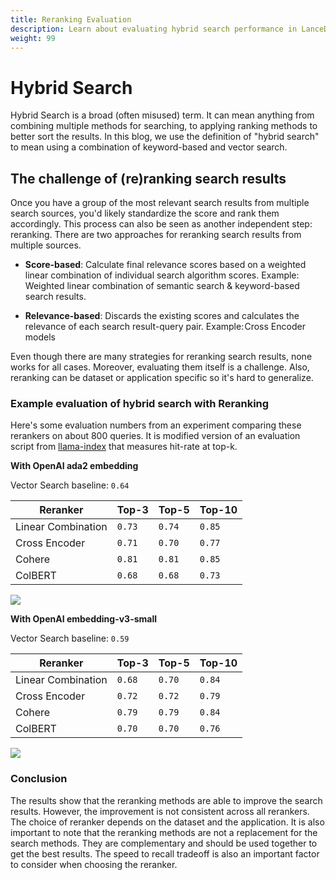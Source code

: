```yaml
---
title: Reranking Evaluation 
description: Learn about evaluating hybrid search performance in LanceDB. Includes metrics for vector search, keyword search, and reranking methods, with real-world performance comparisons.
weight: 99
---
```


# Hybrid Search

Hybrid Search is a broad (often misused) term. It can mean anything from combining multiple methods for searching, to applying ranking methods to better sort the results. In this blog, we use the definition of "hybrid search" to mean using a combination of keyword-based and vector search.

## The challenge of (re)ranking search results
Once you have a group of the most relevant search results from multiple search sources, you'd likely standardize the score and rank them accordingly. This process can also be seen as another independent step: reranking.
There are two approaches for reranking search results from multiple sources.

* <b>Score-based</b>: Calculate final relevance scores based on a weighted linear combination of individual search algorithm scores. Example: Weighted linear combination of semantic search & keyword-based search results.

* <b>Relevance-based</b>: Discards the existing scores and calculates the relevance of each search result-query pair. Example: Cross Encoder models

Even though there are many strategies for reranking search results, none works for all cases. Moreover, evaluating them itself is a challenge. Also, reranking can be dataset or application specific so it's hard to generalize.

### Example evaluation of hybrid search with Reranking

Here's some evaluation numbers from an experiment comparing these rerankers on about 800 queries. It is modified version of an evaluation script from [llama-index](https://github.com/run-llama/finetune-embedding/blob/main/evaluate.ipynb) that measures hit-rate at top-k.

<b> With OpenAI ada2 embedding </b>

Vector Search baseline: `0.64`

| Reranker | Top-3 | Top-5 | Top-10 |
| --- | --- | --- | --- |
| Linear Combination | `0.73` | `0.74` | `0.85` |
| Cross Encoder | `0.71` | `0.70` | `0.77` |
| Cohere | `0.81` | `0.81` | `0.85` |
| ColBERT | `0.68` | `0.68` | `0.73` |

<p>
<img src="https://github.com/AyushExel/assets/assets/15766192/d57b1780-ef27-414c-a5c3-73bee7808a45">
</p>

<b> With OpenAI embedding-v3-small </b>

Vector Search baseline: `0.59`

| Reranker | Top-3 | Top-5 | Top-10 |
| --- | --- | --- | --- |
| Linear Combination | `0.68` | `0.70` | `0.84` |
| Cross Encoder | `0.72` | `0.72` | `0.79` |
| Cohere | `0.79` | `0.79` | `0.84` |
| ColBERT | `0.70` | `0.70` | `0.76` |

<p>
<img src="https://github.com/AyushExel/assets/assets/15766192/259adfd2-6ec6-4df6-a77d-1456598970dd">
</p>

### Conclusion

The results show that the reranking methods are able to improve the search results. However, the improvement is not consistent across all rerankers. The choice of reranker depends on the dataset and the application. It is also important to note that the reranking methods are not a replacement for the search methods. They are complementary and should be used together to get the best results. The speed to recall tradeoff is also an important factor to consider when choosing the reranker.
